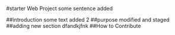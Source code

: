 #starter Web Project
some sentence added 


##introduction
some text added 2
##purpose
modified and staged
##adding new section
dfandkjfnk
##How to Contribute

